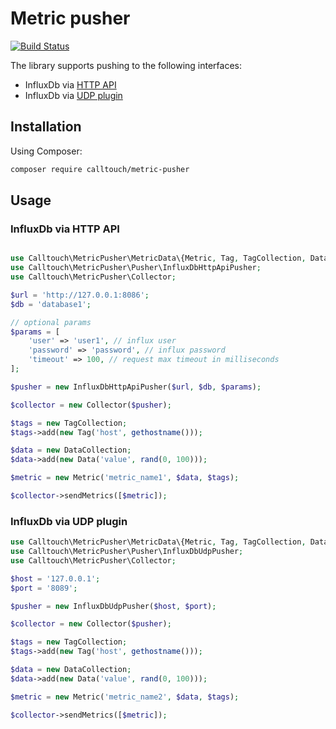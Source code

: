 # Metric pusher

[![Build Status](https://travis-ci.org/calltouch/metric-pusher.svg?branch=master)](https://travis-ci.org/calltouch/metric-pusher)

The library supports pushing to the following interfaces:
- InfluxDb via [HTTP API](https://docs.influxdata.com/influxdb/v1.3/guides/writing_data/)
- InfluxDb via [UDP plugin](https://docs.influxdata.com/influxdb/v1.3/tools/udp/)

## Installation

Using Composer:

```bash
composer require calltouch/metric-pusher
```

## Usage
### InfluxDb via HTTP API
```php

use Calltouch\MetricPusher\MetricData\{Metric, Tag, TagCollection, Data, DataCollection};
use Calltouch\MetricPusher\Pusher\InfluxDbHttpApiPusher;
use Calltouch\MetricPusher\Collector;

$url = 'http://127.0.0.1:8086';
$db = 'database1';

// optional params
$params = [
    'user' => 'user1', // influx user
    'password' => 'password', // influx password
    'timeout' => 100, // request max timeout in milliseconds
];

$pusher = new InfluxDbHttpApiPusher($url, $db, $params);

$collector = new Collector($pusher);

$tags = new TagCollection;
$tags->add(new Tag('host', gethostname()));

$data = new DataCollection;
$data->add(new Data('value', rand(0, 100)));

$metric = new Metric('metric_name1', $data, $tags);

$collector->sendMetrics([$metric]);
```
### InfluxDb via UDP plugin
```php
use Calltouch\MetricPusher\MetricData\{Metric, Tag, TagCollection, Data, DataCollection};
use Calltouch\MetricPusher\Pusher\InfluxDbUdpPusher;
use Calltouch\MetricPusher\Collector;

$host = '127.0.0.1';
$port = '8089';

$pusher = new InfluxDbUdpPusher($host, $port);

$collector = new Collector($pusher);

$tags = new TagCollection;
$tags->add(new Tag('host', gethostname()));

$data = new DataCollection;
$data->add(new Data('value', rand(0, 100)));

$metric = new Metric('metric_name2', $data, $tags);

$collector->sendMetrics([$metric]);
```